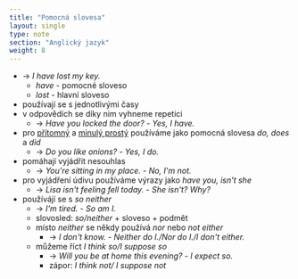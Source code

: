 ```yaml
---
title: "Pomocná slovesa"
layout: single
type: note
section: "Anglický jazyk"
weight: 8
---
```

- -> _I have lost my key._
    - _have_ - pomocné sloveso
    - _lost_ - hlavní sloveso
- používají se s jednotlivými časy
- v odpovědích se díky nim vyhneme repetici
    - -> _Have you locked the door?_ - _Yes, I have._
- pro [přítomný](/notes/research/english/present-simple) a [minulý prostý](/notes/research/english/past-simple) používáme jako pomocná slovesa _do, does_ a _did_
    - -> _Do you like onions?_ - _Yes, I do._
- pomáhají vyjádřit nesouhlas
    - -> _You're sitting in my place._ - _No, I'm not._
- pro vyjádření údivu používáme výrazy jako _have you, isn't she_
    - -> _Lisa isn't feeling fell today._ - _She isn't? Why?_
- používájí se s _so_ _neither_
    - -> _I'm tired._ - _So am I._
    - slovosled: _so/neither_ + sloveso + podmět
    - místo _neither_ se někdy používá _nor_ nebo _not either_
        - -> _I don't know._ - _Neither do I./Nor do I./I don't either._
    - můžeme říct _I think so/I suppose so_
        - -> _Will you be at home this evening?_ - _I expect so._
        - zápor: _I think not/ I suppose not_